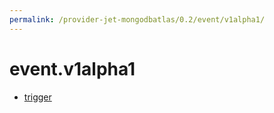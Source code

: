 ```yaml
---
permalink: /provider-jet-mongodbatlas/0.2/event/v1alpha1/
---
```


# event.v1alpha1



* [trigger](trigger.md)